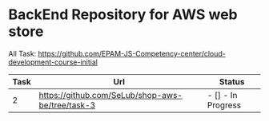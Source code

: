 # BackEnd Repository for AWS web store
All Task: https://github.com/EPAM-JS-Competency-center/cloud-development-course-initial

Task | Url | Status
-----|-----|--------
2| https://github.com/SeLub/shop-aws-be/tree/task-3 | - [] - In Progress
